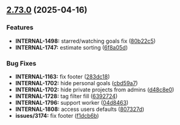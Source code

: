 ## [2.73.0](https://github.com/taskany-inc/issues/compare/v2.72.0...v2.73.0) (2025-04-16)


### Features

* **INTERNAL-1498:** starred/watching goals fix ([80b22c5](https://github.com/taskany-inc/issues/commit/80b22c58534712405bc25fe7a0787b7f065c63e0))
* **INTERNAL-1747:** estimate sorting ([6f8a05d](https://github.com/taskany-inc/issues/commit/6f8a05d3f15c7edf5db990b259041f16554e603f))


### Bug Fixes

* **INTERNAL-1163:** fix footer ([283dc18](https://github.com/taskany-inc/issues/commit/283dc1877013129c57864194b9ef720aa8a4d610))
* **INTERNAL-1702:** hide personal goals ([cbd59a7](https://github.com/taskany-inc/issues/commit/cbd59a7e209fe41ba0877a57b50eedddfb3c8171))
* **INTERNAL-1702:** hide private projects from admins ([d48c8e0](https://github.com/taskany-inc/issues/commit/d48c8e029da0d7809aed06bb07661be5d1df7ed4))
* **INTERNAL-1728:** tag filter fill ([6392724](https://github.com/taskany-inc/issues/commit/6392724709c4824a38bfc639393bcf75afd05a70))
* **INTERNAL-1796:** support worker ([04d8463](https://github.com/taskany-inc/issues/commit/04d8463aa6fd33a6338dfc2cb1df3558eaffbd05))
* **INTERNAL-1808:** access users defaults ([807327d](https://github.com/taskany-inc/issues/commit/807327d21ead0cf61ff739965edbb54d4f2e66d2))
* **issues/3174:** fix footer ([f1dcb6b](https://github.com/taskany-inc/issues/commit/f1dcb6bf5c6411739b57fdfa64079ae9d1b6e51d))

